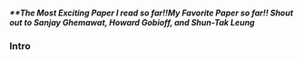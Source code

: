 ##### **The Most Exciting Paper I read so far!!**My Favorite Paper so far!! Shout out to Sanjay Ghemawat, Howard Gobioff, and Shun-Tak Leung** 

### Intro
